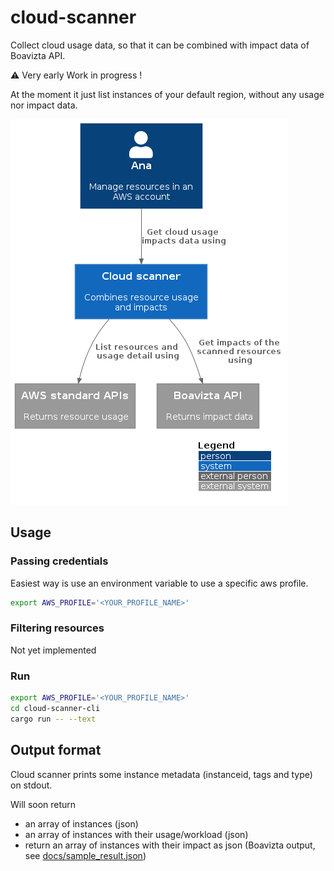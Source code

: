 # cloud-scanner

Collect cloud usage data, so that it can be combined with impact data of Boavizta API.

⚠ Very early Work in progress !

At the moment it just list instances of your default region, without any usage nor impact data.

![Scanner in context](docs/out/../../out/docs/cloud-scanner-system-in-context/cloud-scanner-system-in-context.png)

## Usage

### Passing credentials

Easiest way is use an environment variable to use a specific aws profile.

```sh
export AWS_PROFILE='<YOUR_PROFILE_NAME>'
```

### Filtering resources

Not yet implemented

### Run

```sh
export AWS_PROFILE='<YOUR_PROFILE_NAME>'
cd cloud-scanner-cli
cargo run -- --text
```

## Output format

Cloud scanner prints some instance metadata (instanceid, tags and type) on stdout.

Will soon return

- an array of instances (json)
- an array of instances with their usage/workload (json)
- return an array of instances with their impact as json (Boavizta output, see [docs/sample_result.json](docs/sample_result.json))
